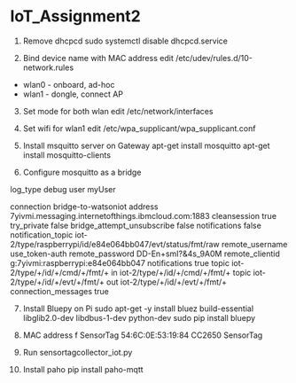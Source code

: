 # IoT_Assignment2

1. Remove dhcpcd
sudo systemctl disable dhcpcd.service

2. Bind device name with MAC address
edit /etc/udev/rules.d/10-network.rules
* wlan0 - onboard, ad-hoc
* wlan1 - dongle, connect AP

3. Set mode for both wlan
edit /etc/network/interfaces

4. Set wifi for wlan1
edit /etc/wpa_supplicant/wpa_supplicant.conf

5. Install msquitto server on Gateway
apt-get install mosquitto
apt-get install mosquitto-clients

6. Configure mosquitto as a bridge

log_type debug
user myUser

connection bridge-to-watsoniot
address 7yivmi.messaging.internetofthings.ibmcloud.com:1883
cleansession true
try_private false
bridge_attempt_unsubscribe false
notifications false
notification_topic iot-2/type/raspberrypi/id/e84e064bb047/evt/status/fmt/raw
remote_username use_token-auth
remote_password DD-En+smI?&4s_9A0M
remote_clientid g:7yivmi:raspberrypi:e84e064bb047
notifications true
topic iot-2/type/+/id/+/cmd/+/fmt/+ in  iot-2/type/+/id/+/cmd/+/fmt/+
topic iot-2/type/+/id/+/evt/+/fmt/+ out iot-2/type/+/id/+/evt/+/fmt/+
connection_messages true

7. Install Bluepy on Pi
sudo apt-get -y install bluez build-essential libglib2.0-dev libdbus-1-dev python-dev
sudo pip install bluepy

8. MAC address f SensorTag
54:6C:0E:53:19:84 CC2650 SensorTag

9. Run sensortagcollector_iot.py

10. Install paho
pip install paho-mqtt

